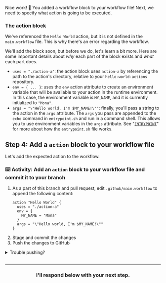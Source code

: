 Nice work! :tada: You added a workflow block to your workflow file! Next, we need to specify what action is going to be executed.

### The action block

We've referenced the `Hello World` action, but it is not defined in the `main.workflow` file. This is why there's an error regarding the workflow.

We'll add the block soon, but before we do, let's learn a bit more. Here are some important details about _why_ each part of the block exists and _what_ each part does.

- `uses = "./action-a"`: the action block uses `action-a` by referencing the path to the action's directory, relative to your `hello-world-actions` repository.
- `env = { ... }`: uses the `env` action attribute to create an environment variable that will be available to your action in the runtime environment. In this case, the environment variable is `MY_NAME`, and it is currently initialized to `"Mona"`.
-  `args = "\"Hello world, I'm $MY_NAME!\""`: finally, you'll pass a string to the action in the `args` attribute. The `args` you pass are appended to the `echo` command in `entrypoint.sh` and run in a command shell. This allows you to use environment variables in the `args` attribute. See "[`ENTRYPOINT`](https://developer.github.com/actions/creating-github-actions/creating-a-docker-container/#entrypoint)" for more about how the `entrypoint.sh` file works.

## Step 4: Add a `action` block to your workflow file

Let's add the expected action to the workflow.

### :keyboard: Activity: Add an `action` block to your workflow file and commit it to your branch

1. As a part of this branch and pull request, edit `.github/main.workflow` to append the following content:
    ```hcl
    action "Hello World" {
      uses = "./action-a"
      env = {
        MY_NAME = "Mona"
      }
      args = "\"Hello world, I'm $MY_NAME!\""
    }
    ```
1. Stage and commit the changes
1. Push the changes to GitHub

<details><summary>Trouble pushing?</summary>

The `main.workflow` file cannot edited using an integration. Try editing the file using the web interface, or your command line.

It is possible that you are using an integration (like GitHub Desktop or any other tool that authenticates as you and pushes on your behalf) if you receive a message like the one below:

```shell
To https://github.com/your-username/your-repo.git
 ! [remote rejected] your-branch -> your-branch (refusing to allow an integration to update main.workflow)
error: failed to push some refs to 'https://github.com/your-username/your-repo.git'
```
</details>
<br />

<hr>
<h3 align="center">I'll respond below with your next step.</h3>
